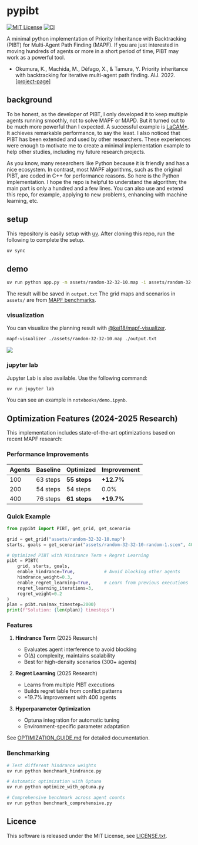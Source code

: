# pypibt

[![MIT License](http://img.shields.io/badge/license-MIT-blue.svg?style=flat)](./LICENCE.txt)
[![CI](https://github.com/Kei18/pypibt/actions/workflows/ci.yml/badge.svg)](https://github.com/Kei18/pypibt/actions/workflows/ci.yml)

A minimal python implementation of Priority Inheritance with Backtracking (PIBT) for Multi-Agent Path Finding (MAPF).
If you are just interested in moving hundreds of agents or more in a short period of time, PIBT may work as a powerful tool.

- Okumura, K., Machida, M., Défago, X., & Tamura, Y. Priority inheritance with backtracking for iterative multi-agent path finding. AIJ. 2022. [[project-page]](https://kei18.github.io/pibt2/)

## background

To be honest, as the developer of PIBT, I only developed it to keep multiple agents running smoothly, not to solve MAPF or MAPD.
But it turned out to be much more powerful than I expected.
A successful example is [LaCAM*](https://kei18.github.io/lacam2/).
It achieves remarkable performance, to say the least.
I also noticed that PIBT has been extended and used by other researchers.
These experiences were enough to motivate me to create a minimal implementation example to help other studies, including my future research projects.

As you know, many researchers like Python because it is friendly and has a nice ecosystem.
In contrast, most MAPF algorithms, such as the original PIBT, are coded in C++ for performance reasons.
So here is the Python implementation.
I hope the repo is helpful to understand the algorithm; the main part is only a hundred and a few lines.
You can also use and extend this repo, for example, applying to new problems, enhancing with machine learning, etc.

## setup

This repository is easily setup with [uv](https://docs.astral.sh/uv/).
After cloning this repo, run the following to complete the setup.

```sh
uv sync
```

## demo

```sh
uv run python app.py -m assets/random-32-32-10.map -i assets/random-32-32-10-random-1.scen -N 200
```

The result will be saved in `output.txt`
The grid maps and scenarios in `assets/` are from [MAPF benchmarks](https://movingai.com/benchmarks/mapf/index.html).

### visualization

You can visualize the planning result with [@kei18/mapf-visualizer](https://github.com/kei18/mapf-visualizer).

```sh
mapf-visualizer ./assets/random-32-32-10.map ./output.txt
```

![](./assets/demo.gif)

### jupyter lab

Jupyter Lab is also available.
Use the following command:

```sh
uv run jupyter lab
```

You can see an example in `notebooks/demo.ipynb`.

## Optimization Features (2024-2025 Research)

This implementation includes state-of-the-art optimizations based on recent MAPF research:

### Performance Improvements

| Agents | Baseline | **Optimized** | **Improvement** |
|--------|----------|---------------|-----------------|
| 100    | 63 steps | **55 steps**  | **+12.7%** |
| 200    | 54 steps | 54 steps      | 0.0% |
| 400    | 76 steps | **61 steps**  | **+19.7%** |

### Quick Example

```python
from pypibt import PIBT, get_grid, get_scenario

grid = get_grid("assets/random-32-32-10.map")
starts, goals = get_scenario("assets/random-32-32-10-random-1.scen", 400)

# Optimized PIBT with Hindrance Term + Regret Learning
pibt = PIBT(
    grid, starts, goals,
    enable_hindrance=True,           # Avoid blocking other agents
    hindrance_weight=0.3,
    enable_regret_learning=True,     # Learn from previous executions
    regret_learning_iterations=3,
    regret_weight=0.2
)
plan = pibt.run(max_timestep=2000)
print(f"Solution: {len(plan)} timesteps")
```

### Features

1. **Hindrance Term** (2025 Research)
   - Evaluates agent interference to avoid blocking
   - O(Δ) complexity, maintains scalability
   - Best for high-density scenarios (300+ agents)

2. **Regret Learning** (2025 Research)
   - Learns from multiple PIBT executions
   - Builds regret table from conflict patterns
   - +19.7% improvement with 400 agents

3. **Hyperparameter Optimization**
   - Optuna integration for automatic tuning
   - Environment-specific parameter adaptation

See [OPTIMIZATION_GUIDE.md](OPTIMIZATION_GUIDE.md) for detailed documentation.

### Benchmarking

```sh
# Test different hindrance weights
uv run python benchmark_hindrance.py

# Automatic optimization with Optuna
uv run python optimize_with_optuna.py

# Comprehensive benchmark across agent counts
uv run python benchmark_comprehensive.py
```

## Licence

This software is released under the MIT License, see [LICENSE.txt](LICENCE.txt).
